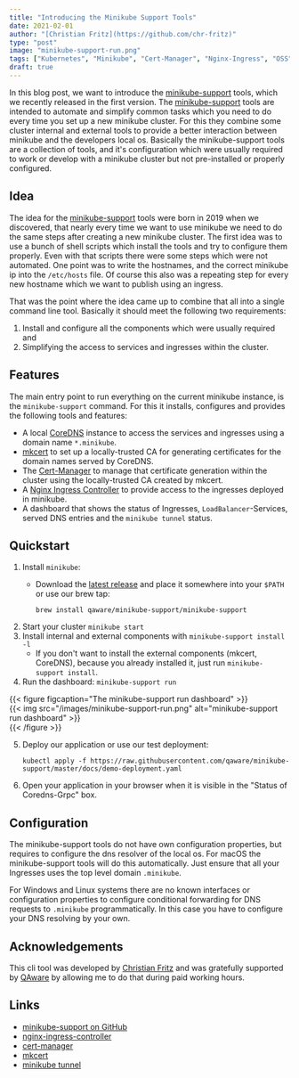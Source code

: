 ```yaml
---
title: "Introducing the Minikube Support Tools"
date: 2021-02-01
author: "[Christian Fritz](https://github.com/chr-fritz)"
type: "post"
image: "minikube-support-run.png"
tags: ["Kubernetes", "Minikube", "Cert-Manager", "Nginx-Ingress", "OSS", "Open Source"]
draft: true
---
```


In this blog post, we want to introduce the
[minikube-support](https://github.com/qaware/minikube-support) tools, which we recently released in
the first version. The
[minikube-support](https://github.com/qaware/minikube-support) tools are intended to automate and
simplify common tasks which you need to do every time you set up a new minikube cluster. For this
they combine some cluster internal and external tools to provide a better interaction between
minikube and the developers local os. Basically the minikube-support tools are a collection of
tools, and it's configuration which were usually required to work or develop with a minikube cluster
but not pre-installed or properly configured.

## Idea

The idea for the
[minikube-support](https://github.com/qaware/minikube-support) tools were born in 2019 when we
discovered, that nearly every time we want to use minikube we need to do the same steps after
creating a new minikube cluster. The first idea was to use a bunch of shell scripts which install
the tools and try to configure them properly. Even with that scripts there were some steps which
were not automated. One point was to write the hostnames, and the correct minikube ip into the
`/etc/hosts` file. Of course this also was a repeating step for every new hostname which we want to
publish using an ingress.

That was the point where the idea came up to combine that all into a single command line tool.
Basically it should meet the following two requirements:

1. Install and configure all the components which were usually required and
2. Simplifying the access to services and ingresses within the cluster.

## Features

The main entry point to run everything on the current minikube instance, is the `minikube-support`
command. For this it installs, configures and provides the following tools and features:

- A local
  [CoreDNS](https://coredns.io/) instance to access the services and ingresses using a domain name
  `*.minikube`.
- [mkcert](https://github.com/FiloSottile/mkcert) to set up a locally-trusted CA for generating
  certificates for the domain names served by CoreDNS.
- The
  [Cert-Manager](https://github.com/jetstack/cert-manager) to manage that certificate generation
  within the cluster using the locally-trusted CA created by mkcert.
- A
  [Nginx Ingress Controller](https://kubernetes.github.io/ingress-nginx/) to provide access to the
  ingresses deployed in minikube.
- A dashboard that shows the status of Ingresses, `LoadBalancer`-Services, served DNS entries and
  the `minikube tunnel` status.

## Quickstart

1. Install `minikube`:
   - Download the
     [latest release](https://github.com/qaware/minikube-support/releases/latest) and place it
     somewhere into your `$PATH` or use our brew tap:

     ```shell script
     brew install qaware/minikube-support/minikube-support  
     ```
2. Start your cluster `minikube start`
3. Install internal and external components with `minikube-support install -l`
   - If you don't want to install the external components (mkcert, CoreDNS), because you already
     installed it, just run `minikube-support install`.
4. Run the dashboard: `minikube-support run`

{{< figure figcaption="The minikube-support run dashboard" >}}  
{{< img src="/images/minikube-support-run.png" alt="minikube-support run dashboard" >}}  
{{< /figure >}}

5. Deploy our application or use our test deployment:

   ```shell script
   kubectl apply -f https://raw.githubusercontent.com/qaware/minikube-support/master/docs/demo-deployment.yaml
   ```
6. Open your application in your browser when it is visible in the "Status of Coredns-Grpc" box.

## Configuration

The minikube-support tools do not have own configuration properties, but requires to configure the
dns resolver of the local os. For macOS the minikube-support tools will do this automatically. Just
ensure that all your Ingresses uses the top level domain `.minikube`.

For Windows and Linux systems there are no known interfaces or configuration properties to configure
conditional forwarding for DNS requests to `.minikube` programmatically. In this case you have to
configure your DNS resolving by your own.

## Acknowledgements

This cli tool was developed by
[Christian Fritz](https://github.com/chr-fritz) and was gratefully supported by [QAware] by allowing
me to do that during paid working hours.

## Links

- [minikube-support on GitHub](https://github.com/qaware/minikube-support)
- [nginx-ingress-controller](https://github.com/kubernetes/ingress-nginx)
- [cert-manager](https://github.com/jetstack/cert-manager)
- [mkcert](https://github.com/FiloSottile/mkcert)
- [minikube tunnel](https://minikube.sigs.k8s.io/docs/commands/tunnel/)


[QAware]: https://www.qaware.de


